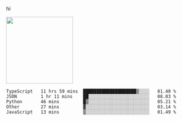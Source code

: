 hi

<img height="180em" src="https://github-readme-stats.vercel.app/api?username=AProductiveNerd&show_icons=true&hide_border=true&&count_private=true&include_all_commits=true" />

<!--START_SECTION:waka-->
```text
TypeScript   11 hrs 59 mins  ████████████████████▒░░░░   81.40 % 
JSON         1 hr 11 mins    ██░░░░░░░░░░░░░░░░░░░░░░░   08.03 % 
Python       46 mins         █▒░░░░░░░░░░░░░░░░░░░░░░░   05.21 % 
Other        27 mins         ▓░░░░░░░░░░░░░░░░░░░░░░░░   03.14 % 
JavaScript   13 mins         ▒░░░░░░░░░░░░░░░░░░░░░░░░   01.49 % 
```
<!--END_SECTION:waka-->
